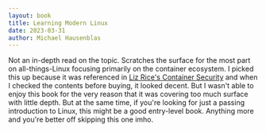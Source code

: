 ```yaml
---
layout: book
title: Learning Modern Linux
date: 2023-03-31
author: Michael Hausenblas
---
```


Not an in-depth read on the topic. Scratches the surface for the most part on all-things-Linux focusing primarily on the container ecosystem. I picked this up because it was referenced in [Liz Rice's Container Security](/books/container-security) and when I checked the contents before buying, it looked decent. But I wasn't able to enjoy this book for the very reason that it was covering too much surface with little depth. But at the same time, if you're looking for just a passing introduction to Linux, this might be a good entry-level book. Anything more and you're better off skipping this one imho.

